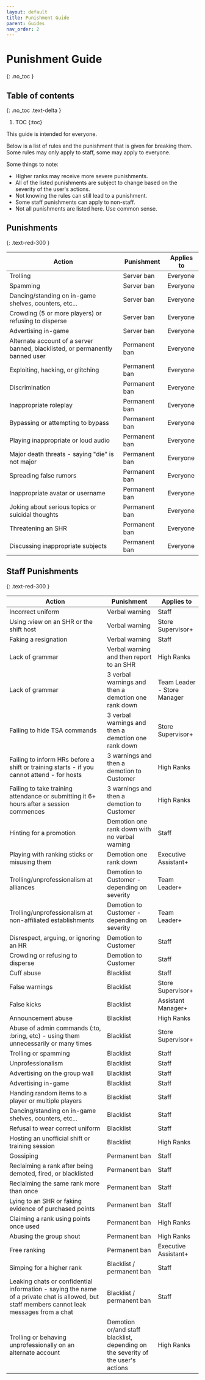 ```yaml
---
layout: default
title: Punishment Guide
parent: Guides
nav_order: 2
---
```

# Punishment Guide
{: .no_toc }

## Table of contents
{: .no_toc .text-delta }

1. TOC
{:toc}

This guide is intended for everyone.

Below is a list of rules and the punishment that is given for breaking them. Some rules may only apply to staff, some may apply to everyone.

Some things to note:
- Higher ranks may receive more severe punishments.
- All of the listed punishments are subject to change based on the severity of the user's actions.
- Not knowing the rules can still lead to a punishment.
- Some staff punishments can apply to non-staff.
- Not all punishments are listed here. Use common sense.

## Punishments
{: .text-red-300 } 

| Action | Punishment | Applies to |
| ------ | ---------- | ---------- |
| Trolling | Server ban | Everyone |
| Spamming | Server ban | Everyone |
| Dancing/standing on in-game shelves, counters, etc... | Server ban | Everyone |
| Crowding (5 or more players) or refusing to disperse | Server ban | Everyone |
| Advertising in-game | Server ban | Everyone |
| Alternate account of a server banned, blacklisted, or permanently banned user | Permanent ban | Everyone | 
| Exploiting, hacking, or glitching | Permanent ban | Everyone |
| Discrimination | Permanent ban | Everyone |
| Inappropriate roleplay | Permanent ban | Everyone |
| Bypassing or attempting to bypass | Permanent ban | Everyone |
| Playing inappropriate or loud audio | Permanent ban | Everyone |
| Major death threats - saying "die" is not major | Permanent ban | Everyone |
| Spreading false rumors | Permanent ban | Everyone | 
| Inappropriate avatar or username | Permanent ban | Everyone |
| Joking about serious topics or suicidal thoughts | Permanent ban | Everyone |
| Threatening an SHR | Permanent ban | Everyone |
| Discussing inappropriate subjects | Permanent ban | Everyone |


## Staff Punishments
{: .text-red-300 } 

| Action | Punishment | Applies to |
| ------ | ---------- | ---------- |
| Incorrect uniform | Verbal warning | Staff |
| Using :view on an SHR or the shift host | Verbal warning | Store Supervisor+ |
| Faking a resignation | Verbal warning | Staff |
| Lack of grammar | Verbal warning and then report to an SHR | High Ranks |
| Lack of grammar | 3 verbal warnings and then a demotion one rank down | Team Leader - Store Manager |
| Failing to hide TSA commands | 3 verbal warnings and then a demotion one rank down | Store Supervisor+ |
| Failing to inform HRs before a shift or training starts - if you cannot attend - for hosts | 3 warnings and then a demotion to Customer | High Ranks |
| Failing to take training attendance or submitting it 6+ hours after a session commences | 3 warnings and then a demotion to Customer | High Ranks |
| Hinting for a promotion | Demotion one rank down with no verbal warning | Staff |
| Playing with ranking sticks or misusing them | Demotion one rank down | Executive Assistant+ |
| Trolling/unprofessionalism at alliances | Demotion to Customer - depending on severity | Team Leader+ |
| Trolling/unprofessionalism at non-affiliated establishments | Demotion to Customer - depending on severity | Team Leader+ |
| Disrespect, arguing, or ignoring an HR | Demotion to Customer | Staff |
| Crowding or refusing to disperse | Demotion to Customer | Staff |
| Cuff abuse | Blacklist | Staff |
| False warnings | Blacklist | Store Supervisor+ |
| False kicks | Blacklist | Assistant Manager+ |
| Announcement abuse | Blacklist | High Ranks |
| Abuse of admin commands (:to, :bring, etc) - using them unnecessarily or many times | Blacklist | Store Supervisor+ |
| Trolling or spamming | Blacklist | Staff |
| Unprofessionalism | Blacklist | Staff |
| Advertising on the group wall | Blacklist | Staff |
| Advertising in-game | Blacklist | Staff |
| Handing random items to a player or multiple players | Blacklist | Staff |
| Dancing/standing on in-game shelves, counters, etc... | Blacklist | Staff |
| Refusal to wear correct uniform | Blacklist | Staff |
| Hosting an unofficial shift or training session | Blacklist | High Ranks |
| Gossiping | Permanent ban | Staff |
| Reclaiming a rank after being demoted, fired, or blacklisted | Permanent ban | Staff |
| Reclaiming the same rank more than once | Permanent ban | Staff |
| Lying to an SHR or faking evidence of purchased points | Permanent ban | Staff |
| Claiming a rank using points once used | Permanent ban | High Ranks |
| Abusing the group shout | Permanent ban | High Ranks |
| Free ranking | Permanent ban | Executive Assistant+ |
| Simping for a higher rank | Blacklist / permanent ban | Staff |
| Leaking chats or confidential information - saying the name of a private chat is allowed, but staff members cannot leak messages from a chat | Blacklist / permanent ban | Staff |
| Trolling or behaving unprofessionally on an alternate account | Demotion or/and staff blacklist, depending on the severity of the user's actions | High Ranks |
